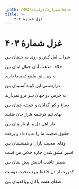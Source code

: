 ```yaml
---
_path: /حافظ-شیرازی/غزلیات/403
title: >-
    غزل شمارهٔ ۴۰۳
---
```

# غزل شمارهٔ ۴۰۳

<div class="b" id="bn1"><div class="m1"><p>شراب لعل کش و روی مه جبینان بین</p></div>
<div class="m2"><p>خلاف مذهب آنان جمال اینان بین</p></div></div>
<div class="b" id="bn2"><div class="m1"><p>به زیر دلق ملمع کمندها دارند</p></div>
<div class="m2"><p>درازدستی این کوته آستینان بین</p></div></div>
<div class="b" id="bn3"><div class="m1"><p>به خرمن دو جهان سر فرو نمی‌آرند</p></div>
<div class="m2"><p>دماغ و کبر گدایان و خوشه چینان بین</p></div></div>
<div class="b" id="bn4"><div class="m1"><p>بهای نیم کرشمه هزار جان طلبند</p></div>
<div class="m2"><p>نیاز اهل دل و ناز نازنینان بین</p></div></div>
<div class="b" id="bn5"><div class="m1"><p>حقوق صحبت ما را به باد داد و برفت</p></div>
<div class="m2"><p>وفای صحبت یاران و همنشینان بین</p></div></div>
<div class="b" id="bn6"><div class="m1"><p>اسیر عشق شدن چاره خلاص من است</p></div>
<div class="m2"><p>ضمیر عاقبت اندیش پیش بینان بین</p></div></div>
<div class="b" id="bn7"><div class="m1"><p>کدورت از دل حافظ ببرد صحبت دوست</p></div>
<div class="m2"><p>صفای همت پاکان و پاکدینان بین</p></div></div>
